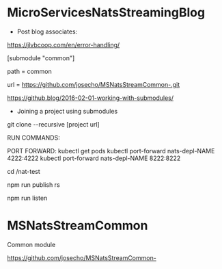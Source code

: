 # MicroServicesNatsStreamingBlog

- Post blog associates:

https://jlvbcoop.com/en/error-handling/

[submodule "common"]

path = common

url = https://github.com/josecho/MSNatsStreamCommon-.git

https://github.blog/2016-02-01-working-with-submodules/

- Joining a project using submodules

git clone --recursive [project url]


RUN COMMANDS:

PORT FORWARD:
kubectl get pods
kubectl port-forward nats-depl-NAME 4222:4222
kubectl port-forward nats-depl-NAME 8222:8222

cd /nat-test

npm run publish
rs

npm run listen


# MSNatsStreamCommon

Common module

https://github.com/josecho/MSNatsStreamCommon-
